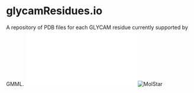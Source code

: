 # glycamResidues.io
A repository of PDB files for each GLYCAM residue currently supported by GMML.
![0kB_original](structures/0kB_original.pdb)
![MolStar](https://molstar.org/viewer/?structure-url=https://glycam-web.github.io/glycamResidues.io/structures/0kB_original.pdb&structure-url-format=pdb)
